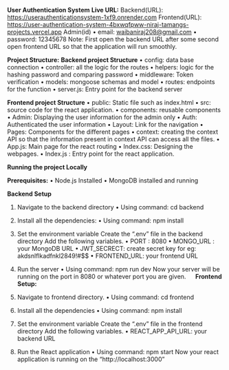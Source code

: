**User Authentication System**
**Live URL:**
Backend(URL): https://userauthenticationsystem-1xf9.onrender.com
Frontend(URL): https://user-authentication-system-4bxwqfpww-niraj-tamangs-projects.vercel.app
Admin(id)
•	email: waibaniraj208@gmail.com
•	password: 12345678
Note: First open the backend URL after some second open frontend URL so that the application will run smoothly.

**Project Structure:** 
**Backend project Structure**
•	config: data base connection
•	controller: all the logic for the routes
•	helpers: logic for the hashing password and comparing password
•	middleware: Token verification
•	models: mongoose schemas and model
•	routes: endpoints for the function
•	server.js: Entry point for the backend server

**Frontend project Structure**
•	public: Static file such as index.html
•	src: source code for the react application.
•	components: reusable components 
•	Admin: Displaying the user information for the admin only
•	Auth:  Authenticated the user information
•	Layout: Link for the navigation
•	Pages: Components for the different pages
•	context: creating the context API so that the information present in context API can access all the files.
•	App.js: Main page for the react routing 
•	Index.css: Designing the webpages.
•	Index.js : Entry point for the react application.

**Running the project Locally**

**Prerequisites:**
•	Node.js Installed
•	MongoDB installed and running

**Backend Setup**
1. Navigate to the backend directory
•	Using command: cd backend
2. Install all the dependencies:
•	Using command: npm install
3. Set the environment variable
Create the “.env” file in the backend directory
Add the following variables.
•	PORT : 8080
•	MONGO_URL : your MongoDB URL
•	JWT_SECRECT: create secret key for eg: akdsnlflkadfnkl2849!#$$
•	FRONTEND_URL: your frontend URL
4. Run the server
•	Using command: npm run dev
Now your server will be running on the port in 8080 or whatever port you are given.
 
**Frontend Setup:**

1. Navigate to frontend directory.
•	Using command: cd frontend
2. Install all the dependencies
•	Using command: npm install
3. Set the environment variable
Create the “.env” file in the frontend directory
Add the following variables.
•	REACT_APP_API_URL: your backend URL
4. Run the React application
•	Using command: npm start
Now your react application is running on the “http://localhost:3000”
